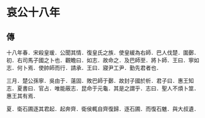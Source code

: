 # 哀公十八年
## 傳

十八年春．宋殺皇瑗．公聞其情．復皇氏之族．使皇緩為右師．巴人伐楚．圍鄾．初．右司馬子國之卜也．觀瞻曰．如志．故命之．及巴師至．將卜師．王曰．寧如志．何卜焉．使帥師而行．請承．王曰．寢尹工尹．勤先君者也．

三月．楚公孫寧．吳由于．薳固．敗巴師于鄾．故封子國於析．君子曰．惠王知志．夏書曰．官占．唯能蔽志．昆命于元龜．其是之謂乎．志曰．聖人不煩卜筮．惠王其有焉．

夏．衛石圃逐其君起．起奔齊．衛侯輒自齊復歸．逐石圃．而復石魋．與大叔遺．

